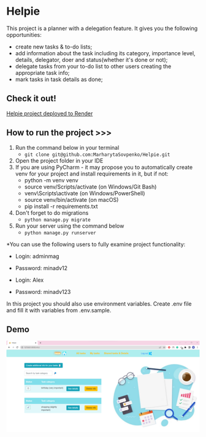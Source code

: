 # Helpie

This project is a planner with a delegation feature.
It gives you the following opportunities:

- create new tasks & to-do lists;
- add information about the task including its category, importance level, details, delegator, doer and status(whether
  it's done or not);
- delegate tasks from your to-do list to other users creating the appropriate task info;
- mark tasks in task details as done;

## Check it out!

[Helpie project deployed to Render](https://helpie.onrender.com)

## How to run the project >>>

1. Run the command below in your terminal
    - `git clone git@github.com:MarharytaSovpenko/Helpie.git`
2. Open the project folder in your IDE
3. If you are using PyCharm - it may propose you to automatically create venv for your project and install requirements
   in it, but if not:
    - python -m venv venv
    - source venv/Scripts/activate (on Windows/Git Bash)
    - venv\Scripts\activate (on Windows/PowerShell)
    - source venv/bin/activate (on macOS)
    - pip install -r requirements.txt
4. Don't forget to do migrations
    - `python manage.py migrate`
5. Run your server using the command below
    - `python manage.py runserver`

*You can use the following users to fully examine project functionality:

- Login: adminmag
- Password: minadv12


- Login: Alex
- Password: minadv123

In this project you should also use environment variables. Create .env file and fill it with variables from .env.sample.

## Demo

![Website Interface](Demo.png)